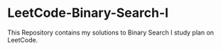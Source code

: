 # LeetCode-Binary-Search-I
This Repository contains my solutions to Binary Search I study plan on LeetCode.

